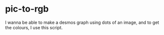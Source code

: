 # pic-to-rgb
I wanna be able to make a desmos graph using dots of an image, and to get the colours, I use this script.
